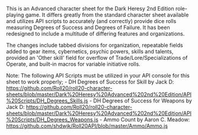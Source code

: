 This is an Advanced character sheet for the Dark Heresy 2nd Edition role-playing game. It differs greatly from the standard character sheet available and utilizes API scripts to accurately (and correctly) provide dice rolls measuring Degrees of Success and Degrees of Failure. It has been redesigned to include a multitude of differing features and organizations. 

The changes include tabbed divisions for organization, repeatable fields added to gear items, cybernetics, psychic powers, skills and talents, provided an 'Other skill' field for overflow of Trade/Lore/Specializations of Operate, and built-in macros for variable initiative rolls. 

Note: The following API Scripts must be utilized in your API console for this sheet to work properly;
	- DH Degrees of Success for Skill by Jack D: https://github.com/Roll20/roll20-character-sheets/blob/master/Dark%20Heresy%20Advanced%202nd%20Edition/API%20Scripts/DH_Degrees_Skills.js
	- DH Degrees of Success for Weapons by Jack D: https://github.com/Roll20/roll20-character-sheets/blob/master/Dark%20Heresy%20Advanced%202nd%20Edition/API%20Scripts/DH_Degrees_Weapons.js
	- Ammo Count by Aaron C. Meadow: https://github.com/shdwjk/Roll20API/blob/master/Ammo/Ammo.js